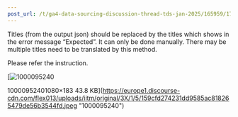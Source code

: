 ```yaml
---
post_url: /t/ga4-data-sourcing-discussion-thread-tds-jan-2025/165959/172
---
```

Titles (from the output json) should be replaced by the titles which shows in the error message “Expected”. It can only be done manually. There may be multiple titles need to be translated by this method.

Please refer the instruction.  

[![1000095240](https://europe1.discourse-cdn.com/flex013/uploads/iitm/optimized/3X/1/5/159cfd274231dd9585ac818265479de56b3544fd_2_690x116.jpeg)

10000952401080×183 43.8 KB](https://europe1.discourse-cdn.com/flex013/uploads/iitm/original/3X/1/5/159cfd274231dd9585ac818265479de56b3544fd.jpeg "1000095240")